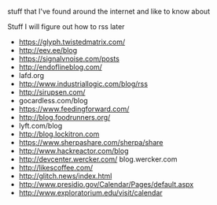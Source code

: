 stuff that I've found around the internet and like to know about

Stuff I will figure out how to rss later

* https://glyph.twistedmatrix.com/
* http://eev.ee/blog
* https://signalvnoise.com/posts
* http://endoflineblog.com/
* lafd.org
* http://www.industriallogic.com/blog/rss
* http://sirupsen.com/
* gocardless.com/blog
* https://www.feedingforward.com/
* http://blog.foodrunners.org/
* lyft.com/blog
* http://blog.lockitron.com
* https://www.sherpashare.com/sherpa/share
* http://www.hackreactor.com/blog
* http://devcenter.wercker.com/ blog.wercker.com
* http://likescoffee.com/
* http://glitch.news/index.html
* http://www.presidio.gov/Calendar/Pages/default.aspx
* http://www.exploratorium.edu/visit/calendar

